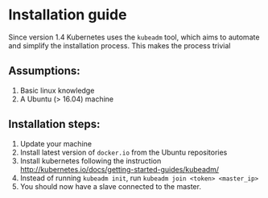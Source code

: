 # Installation guide

Since version 1.4 Kubernetes uses the `kubeadm` tool, which aims to automate and simplify the installation process. This makes the process trivial

## Assumptions:

1. Basic linux knowledge
2. A Ubuntu (> 16.04) machine

## Installation steps:

1. Update your machine
2. Install latest version of `docker.io` from the Ubuntu repositories
3. Install kubernetes following the instruction http://kubernetes.io/docs/getting-started-guides/kubeadm/
4. Instead of running `kubeadm init`, run `kubeadm join <token> <master_ip>`
5. You should now have a slave connected to the master.

